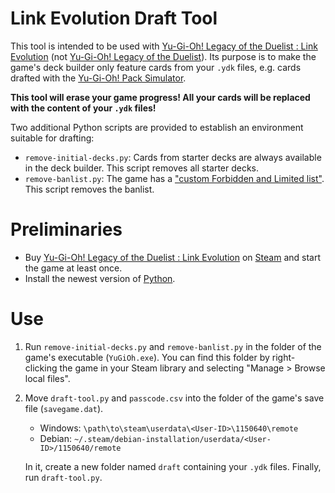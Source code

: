 # Link Evolution Draft Tool

This tool is intended to be used with [Yu-Gi-Oh! Legacy of the Duelist : Link Evolution](https://store.steampowered.com/app/1150640/YuGiOh_Legacy_of_the_Duelist__Link_Evolution/) (not [Yu-Gi-Oh! Legacy of the Duelist](https://store.steampowered.com/app/480650/YuGiOh_Legacy_of_the_Duelist/)). Its purpose is to make the game's deck builder only feature cards from your `.ydk` files, e.g. cards drafted with the [Yu-Gi-Oh! Pack Simulator](https://ygoprodeck.com/pack-sim/).

**This tool will erase your game progress! All your cards will be replaced with the content of your `.ydk` files!**

Two additional Python scripts are provided to establish an environment suitable for drafting:
- `remove-initial-decks.py`: Cards from starter decks are always available in the deck builder. This script removes all starter decks.
- `remove-banlist.py`: The game has a ["custom Forbidden and Limited list"](https://yugipedia.com/wiki/Yu-Gi-Oh!_Legacy_of_the_Duelist:_Link_Evolution#Cards). This script removes the banlist.

# Preliminaries

- Buy [Yu-Gi-Oh! Legacy of the Duelist : Link Evolution](https://store.steampowered.com/app/1150640/YuGiOh_Legacy_of_the_Duelist__Link_Evolution/) on [Steam](https://store.steampowered.com/about/) and start the game at least once.
- Install the newest version of [Python](https://www.python.org/downloads/).

# Use

1. Run `remove-initial-decks.py` and `remove-banlist.py` in the folder of the game's executable (`YuGiOh.exe`). You can find this folder by right-clicking the game in your Steam library and selecting "Manage > Browse local files".

2. Move `draft-tool.py` and `passcode.csv` into the folder of the game's save file (`savegame.dat`).

    - Windows: `\path\to\steam\userdata\<User-ID>\1150640\remote`
    - Debian: `~/.steam/debian-installation/userdata/<User-ID>/1150640/remote`
      
    In it, create a new folder named `draft` containing your `.ydk` files. Finally, run `draft-tool.py`.
